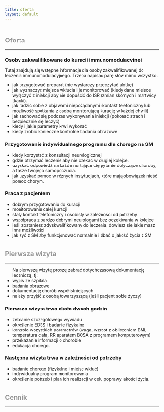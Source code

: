 ```yaml
---
title: oferta
layout: default
---
```

<h2 style="color: #999999; margin-top: 50px">Oferta</h2>
<hr>
<h3>Osoby zakwalifikowane do kuracji immunomodulacyjnej</h3>

Tutaj znajdują się wstępne informacje dla osoby zakwalifikowanej do leczenia
immunomodulacyjnego. Trzeba napisać parę słów mimo wszystko.

<ul>
    <li>jak przygotować preparat (nie wystarczy przeczytać ulotkę)</li>
    <li>jak wyznaczyć miejsca wkłucia i je monitorować (kiedy dane miejsce wyłączyć z iniekcji aby nie dopuścić do ISR (zmian skórnych i martwicy tkanki).</li>
    <li>jak radzić sobie z objawami niepożądanymi (kontakt telefoniczny lub możliwość spotkania z osobą monitorującą kurację w każdej chwili)</li>
    <li>jak zachować się podczas wykonywania iniekcji (pokonać strach i bezpiecznie się leczyć)</li>
    <li>kiedy i jakie parametry krwi wykonać</li>
    <li>kiedy zrobić konieczne kontrolne badania obrazowe</li>
</ul>

<h3>Przygotowanie indywidualnego programu dla chorego na SM</h3>
<ul>
    <li>kiedy korzystać z konsultacji neurologicznej</li>
    <li>gdzie otrzymać leczenie aby nie czekać w długiej kolejce.</li>
    <li>uzyskać odpowiedź na każde nurtujące cię pytanie dotyczące choroby, a także twojego samopoczucia.</li>
    <li>jak uzyskać pomoc w różnych instytucjach, które mają obowiązek nieść pomoc chorym.</li>
</ul>

<h3>Praca z pacjentem</h3>
<ul>
    <li>dobrym przygotowaniu do kuracji</li>
    <li>monitorowaniu całej kuracji</li>
    <li>stały kontakt telefoniczny i osobisty w zależności od potrzeby</li>
    <li>współpraca z bardzo dobrymi neurologami bez oczekiwania w kolejce</li>
    <li>jeśli zostaniesz zdyskwalifikowany do leczenia, dowiesz się jakie masz inne możliwości</li>
    <li>jak zyć z SM aby funkcjonować normalnie i dbać o jakość życia z SM</li>
</ul>


<h2 style="color: #999999; margin-top: 40px">Pierwsza wizyta</h2>
<hr>
<ul>
Na pierwszą wizytę proszę zabrać dotychczasową dokumentację leczniczą, tj:
    <li>wypis ze szpitala</li>
    <li>badania obrazowe</li>
    <li>dokumentację chorób współistniejących</li>
    <li>należy przyjść z osobą towarzyszącą (jeśli pacjent sobie życzy)</li>
</ul>

<h3>Pierwsza wizyta trwa około dwóch godzin</h3>
<ul>
    <li>zebranie szczegółowego wywiadu</li>
    <li>określenie EDSS i badanie fizykalne</li>
<li>kontrola wszystkich parametrów (waga, wzrost z obliczeniem BMI, temperatura ciała, RR aparatem  BOSA z programem komputerowym)</li>
    <li>przekazanie informacji o chorobie </li>
    <li>edukacja chorego.</li>
</ul>

<h3>Następna wizyta trwa w zależności od potrzeby</h3>
<ul>
    <li>badanie chorego (fizykalne i miejsc wkłuć)</li>
    <li>indywidualny program monitorowania</li>
    <li>określenie potrzeb i plan ich realizacji w celu poprawy jakości życia.</li>
</ul>

<h2 style="color: #999999; margin-top: 40px">Cennik</h2>
<hr>